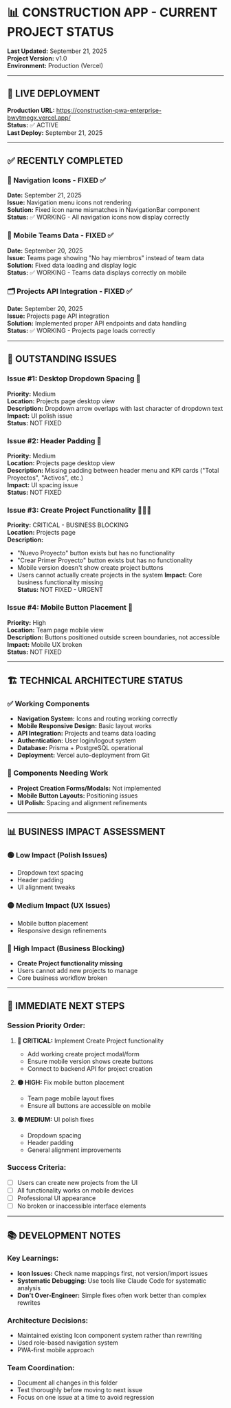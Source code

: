 # 📊 CONSTRUCTION APP - CURRENT PROJECT STATUS
**Last Updated:** September 21, 2025  
**Project Version:** v1.0  
**Environment:** Production (Vercel)

---

## 🚀 LIVE DEPLOYMENT
**Production URL:** https://construction-pwa-enterprise-bwvtmegx.vercel.app/  
**Status:** ✅ ACTIVE  
**Last Deploy:** September 21, 2025

---

## ✅ RECENTLY COMPLETED

### 🎯 Navigation Icons - FIXED ✅
**Date:** September 21, 2025  
**Issue:** Navigation menu icons not rendering  
**Solution:** Fixed icon name mismatches in NavigationBar component  
**Status:** ✅ WORKING - All navigation icons now display correctly

### 📱 Mobile Teams Data - FIXED ✅
**Date:** September 20, 2025  
**Issue:** Teams page showing "No hay miembros" instead of team data  
**Solution:** Fixed data loading and display logic  
**Status:** ✅ WORKING - Teams data displays correctly on mobile

### 🗂️ Projects API Integration - FIXED ✅
**Date:** September 20, 2025  
**Issue:** Projects page API integration  
**Solution:** Implemented proper API endpoints and data handling  
**Status:** ✅ WORKING - Projects page loads correctly

---

## 🔴 OUTSTANDING ISSUES

### Issue #1: Desktop Dropdown Spacing 🔴
**Priority:** Medium  
**Location:** Projects page desktop view  
**Description:** Dropdown arrow overlaps with last character of dropdown text  
**Impact:** UI polish issue  
**Status:** NOT FIXED

### Issue #2: Header Padding 🔴
**Priority:** Medium  
**Location:** Projects page desktop view  
**Description:** Missing padding between header menu and KPI cards ("Total Proyectos", "Activos", etc.)  
**Impact:** UI spacing issue  
**Status:** NOT FIXED

### Issue #3: Create Project Functionality 🔴🔴🔴
**Priority:** CRITICAL - BUSINESS BLOCKING  
**Location:** Projects page  
**Description:** 
- "Nuevo Proyecto" button exists but has no functionality
- "Crear Primer Proyecto" button exists but has no functionality  
- Mobile version doesn't show create project buttons
- Users cannot actually create projects in the system
**Impact:** Core business functionality missing  
**Status:** NOT FIXED - URGENT

### Issue #4: Mobile Button Placement 🔴
**Priority:** High  
**Location:** Team page mobile view  
**Description:** Buttons positioned outside screen boundaries, not accessible  
**Impact:** Mobile UX broken  
**Status:** NOT FIXED

---

## 🏗️ TECHNICAL ARCHITECTURE STATUS

### ✅ Working Components
- **Navigation System:** Icons and routing working correctly
- **Mobile Responsive Design:** Basic layout works
- **API Integration:** Projects and teams data loading
- **Authentication:** User login/logout system
- **Database:** Prisma + PostgreSQL operational
- **Deployment:** Vercel auto-deployment from Git

### 🔧 Components Needing Work
- **Project Creation Forms/Modals:** Not implemented
- **Mobile Button Layouts:** Positioning issues
- **UI Polish:** Spacing and alignment refinements

---

## 📊 BUSINESS IMPACT ASSESSMENT

### 🟢 Low Impact (Polish Issues)
- Dropdown text spacing
- Header padding
- UI alignment tweaks

### 🟡 Medium Impact (UX Issues)  
- Mobile button placement
- Responsive design refinements

### 🔴 High Impact (Business Blocking)
- **Create Project functionality missing**
- Users cannot add new projects to manage
- Core business workflow broken

---

## 🎯 IMMEDIATE NEXT STEPS

### Session Priority Order:
1. **🔴 CRITICAL:** Implement Create Project functionality
   - Add working create project modal/form
   - Ensure mobile version shows create buttons
   - Connect to backend API for project creation

2. **🟡 HIGH:** Fix mobile button placement
   - Team page mobile layout fixes
   - Ensure all buttons are accessible on mobile

3. **🟢 MEDIUM:** UI polish fixes
   - Dropdown spacing
   - Header padding
   - General alignment improvements

### Success Criteria:
- [ ] Users can create new projects from the UI
- [ ] All functionality works on mobile devices
- [ ] Professional UI appearance
- [ ] No broken or inaccessible interface elements

---

## 📚 DEVELOPMENT NOTES

### Key Learnings:
- **Icon Issues:** Check name mappings first, not version/import issues
- **Systematic Debugging:** Use tools like Claude Code for systematic analysis
- **Don't Over-Engineer:** Simple fixes often work better than complex rewrites

### Architecture Decisions:
- Maintained existing Icon component system rather than rewriting
- Used role-based navigation system
- PWA-first mobile approach

### Team Coordination:
- Document all changes in this folder
- Test thoroughly before moving to next issue
- Focus on one issue at a time to avoid regression
